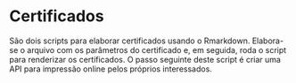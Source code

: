 # Certificados

São dois scripts para elaborar certificados usando o Rmarkdown. Elabora-se o arquivo com os parâmetros do certificado e, em seguida, roda o script para renderizar os certificados. 
O passo seguinte deste script é criar uma API para impressão online pelos próprios interessados. 

